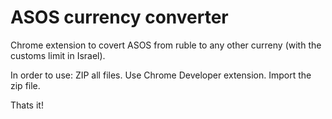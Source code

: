 # ASOS currency converter
Chrome extension to covert ASOS from ruble to any other curreny (with the customs limit in Israel).

In order to use:
ZIP all files.
Use Chrome Developer extension.
Import the zip file.

Thats it!
